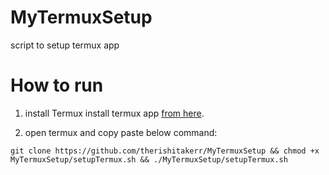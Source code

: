 # MyTermuxSetup
script to setup termux app

# How to run
1. install Termux 
install termux app [from here](https://f-droid.org/en/packages/com.termux/).

2. open termux and copy paste below command:

```
git clone https://github.com/therishitakerr/MyTermuxSetup && chmod +x MyTermuxSetup/setupTermux.sh && ./MyTermuxSetup/setupTermux.sh
```
